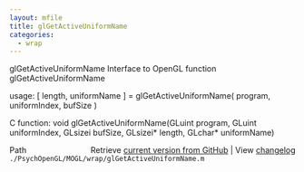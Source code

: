 ```yaml
---
layout: mfile
title: glGetActiveUniformName
categories:
  - wrap
---
```


glGetActiveUniformName  Interface to OpenGL function glGetActiveUniformName

usage:  \[ length, uniformName \] = glGetActiveUniformName\( program, uniformIndex, bufSize \)

C function:  void glGetActiveUniformName\(GLuint program, GLuint uniformIndex, GLsizei bufSize, GLsizei\* length, GLchar\* uniformName\)


<div class="code_header" style="text-align:right;">
  <span style="float:left;">Path&nbsp;&nbsp;</span> <span class="counter">Retrieve <a href=
  "https://raw.github.com/Psychtoolbox-3/Psychtoolbox-3/beta/./PsychOpenGL/MOGL/wrap/glGetActiveUniformName.m">current version from GitHub</a> | View <a href=
  "https://github.com/Psychtoolbox-3/Psychtoolbox-3/commits/beta/./PsychOpenGL/MOGL/wrap/glGetActiveUniformName.m">changelog</a></span>
</div>
<div class="code">
  <code>./PsychOpenGL/MOGL/wrap/glGetActiveUniformName.m</code>
</div>
